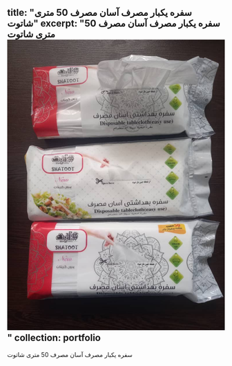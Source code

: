 title: "سفره یکبار مصرف آسان مصرف 50 متری شاتوت"
excerpt: "سفره یکبار مصرف آسان مصرف 50 متری شاتوت<br/><img src='/images/p8.jpg'>"
collection: portfolio
---

سفره یکبار مصرف آسان مصرف 50 متری شاتوت
